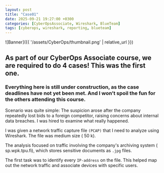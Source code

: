 ```yaml
---
layout: post
title: "Case01"
date: 2025-09-21 19:27:00 +0300
categories: [CyberOpsAssociate, Wireshark, BlueTeam]
tags: [cyberops, wireshark, reporting, blueteam]
---
```

![Banner]({{ '/assets/CyberOps/thumbnail.png' | relative_url }})

## As part of our CyberOps Associate course, we are required to do 4 cases! This was the first one.

### Everything here is still under construction, as the case deadlines have not yet been met. And I won’t spoil the fun for the others attending this course.

Scenario was quite simple: The suspicion arose after the company repeatedly lost bids to a foreign competitor, raising concerns about internal data breaches.
I was hired to examine what really happened.

I was given a network traffic capture file `(PCAP)` that I need to analyze using Wireshark. The file was medium size ( 50 k).

The analysis focused on traffic involving the company's archiving system ( sp.wpk.tpu.fi), which stores sensitive documents as `.jpg` files.

The first task was to identify every `IP-address` on the file. This helped map out the network traffic and associate devices with specific users.